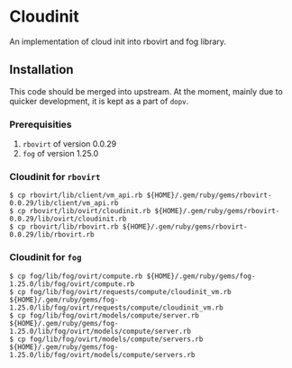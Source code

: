 # Cloudinit

An implementation of cloud init into rbovirt and fog library.

## Installation

This code should be merged into upstream. At the moment, mainly due to quicker
development, it is kept as a part of `dopv`.

### Prerequisities

1. `rbovirt` of version 0.0.29
2. `fog` of version 1.25.0

### Cloudinit for `rbovirt`

	$ cp rbovirt/lib/client/vm_api.rb ${HOME}/.gem/ruby/gems/rbovirt-0.0.29/lib/client/vm_api.rb
	$ cp rbovirt/lib/ovirt/cloudinit.rb ${HOME}/.gem/ruby/gems/rbovirt-0.0.29/lib/ovirt/cloudinit.rb
	$ cp rbovirt/lib/rbovirt.rb ${HOME}/.gem/ruby/gems/rbovirt-0.0.29/lib/rbovirt.rb


### Cloudinit for `fog`
	$ cp fog/lib/fog/ovirt/compute.rb ${HOME}/.gem/ruby/gems/fog-1.25.0/lib/fog/ovirt/compute.rb
	$ cp fog/lib/fog/ovirt/requests/compute/cloudinit_vm.rb ${HOME}/.gem/ruby/gems/fog-1.25.0/lib/fog/ovirt/requests/compute/cloudinit_vm.rb
	$ cp fog/lib/fog/ovirt/models/compute/server.rb ${HOME}/.gem/ruby/gems/fog-1.25.0/lib/fog/ovirt/models/compute/server.rb
	$ cp fog/lib/fog/ovirt/models/compute/servers.rb ${HOME}/.gem/ruby/gems/fog-1.25.0/lib/fog/ovirt/models/compute/servers.rb


